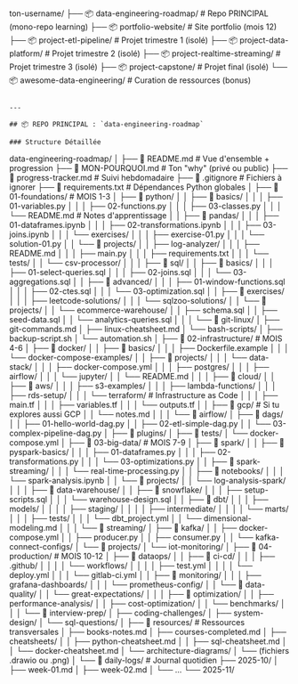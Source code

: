 ton-username/
├── 📦 data-engineering-roadmap/          # Repo PRINCIPAL (mono-repo learning)
├── 📦 portfolio-website/                 # Site portfolio (mois 12)
├── 📦 project-etl-pipeline/              # Projet trimestre 1 (isolé)
├── 📦 project-data-platform/             # Projet trimestre 2 (isolé)
├── 📦 project-realtime-streaming/        # Projet trimestre 3 (isolé)
├── 📦 project-capstone/                  # Projet final (isolé)
└── 📦 awesome-data-engineering/          # Curation de ressources (bonus)
```

---

## 📦 REPO PRINCIPAL : `data-engineering-roadmap`

### Structure Détaillée
```
data-engineering-roadmap/
│
├── 📄 README.md                          # Vue d'ensemble + progression
├── 📄 MON-POURQUOI.md                    # Ton "why" (privé ou public)
├── 📄 progress-tracker.md                # Suivi hebdomadaire
├── 📄 .gitignore                         # Fichiers à ignorer
├── 📄 requirements.txt                   # Dépendances Python globales
│
├── 📂 01-foundations/                    # MOIS 1-3
│   ├── 📂 python/
│   │   ├── 📂 basics/
│   │   │   ├── 01-variables.py
│   │   │   ├── 02-functions.py
│   │   │   ├── 03-classes.py
│   │   │   └── README.md               # Notes d'apprentissage
│   │   ├── 📂 pandas/
│   │   │   ├── 01-dataframes.ipynb
│   │   │   ├── 02-transformations.ipynb
│   │   │   ├── 03-joins.ipynb
│   │   │   └── exercises/
│   │   │       ├── exercise-01.py
│   │   │       └── solution-01.py
│   │   └── 📂 projects/
│   │       ├── log-analyzer/
│   │       │   ├── README.md
│   │       │   ├── main.py
│   │       │   ├── requirements.txt
│   │       │   └── tests/
│   │       └── csv-processor/
│   │
│   ├── 📂 sql/
│   │   ├── 📂 basics/
│   │   │   ├── 01-select-queries.sql
│   │   │   ├── 02-joins.sql
│   │   │   └── 03-aggregations.sql
│   │   ├── 📂 advanced/
│   │   │   ├── 01-window-functions.sql
│   │   │   ├── 02-ctes.sql
│   │   │   └── 03-optimization.sql
│   │   ├── 📂 exercises/
│   │   │   ├── leetcode-solutions/
│   │   │   └── sqlzoo-solutions/
│   │   └── 📂 projects/
│   │       └── ecommerce-warehouse/
│   │           ├── schema.sql
│   │           ├── seed-data.sql
│   │           └── analytics-queries.sql
│   │
│   └── 📂 git-linux/
│       ├── git-commands.md
│       ├── linux-cheatsheet.md
│       └── bash-scripts/
│           ├── backup-script.sh
│           └── automation.sh
│
├── 📂 02-infrastructure/                 # MOIS 4-6
│   ├── 📂 docker/
│   │   ├── 📂 basics/
│   │   │   ├── Dockerfile.example
│   │   │   └── docker-compose-examples/
│   │   ├── 📂 projects/
│   │   │   └── data-stack/
│   │   │       ├── docker-compose.yml
│   │   │       ├── postgres/
│   │   │       ├── airflow/
│   │   │       └── jupyter/
│   │   └── README.md
│   │
│   ├── 📂 cloud/
│   │   ├── 📂 aws/
│   │   │   ├── s3-examples/
│   │   │   ├── lambda-functions/
│   │   │   ├── rds-setup/
│   │   │   └── terraform/              # Infrastructure as Code
│   │   │       ├── main.tf
│   │   │       ├── variables.tf
│   │   │       └── outputs.tf
│   │   ├── 📂 gcp/                     # Si tu explores aussi GCP
│   │   └── notes.md
│   │
│   └── 📂 airflow/
│       ├── 📂 dags/
│       │   ├── 01-hello-world-dag.py
│       │   ├── 02-etl-simple-dag.py
│       │   └── 03-complex-pipeline-dag.py
│       ├── 📂 plugins/
│       ├── 📂 tests/
│       └── docker-compose.yml
│
├── 📂 03-big-data/                       # MOIS 7-9
│   ├── 📂 spark/
│   │   ├── 📂 pyspark-basics/
│   │   │   ├── 01-dataframes.py
│   │   │   ├── 02-transformations.py
│   │   │   └── 03-optimizations.py
│   │   ├── 📂 spark-streaming/
│   │   │   └── real-time-processing.py
│   │   ├── 📂 notebooks/
│   │   │   └── spark-analysis.ipynb
│   │   └── 📂 projects/
│   │       └── log-analysis-spark/
│   │
│   ├── 📂 data-warehouse/
│   │   ├── 📂 snowflake/
│   │   │   ├── setup-scripts.sql
│   │   │   └── warehouse-design.sql
│   │   ├── 📂 dbt/
│   │   │   ├── models/
│   │   │   │   ├── staging/
│   │   │   │   ├── intermediate/
│   │   │   │   └── marts/
│   │   │   ├── tests/
│   │   │   └── dbt_project.yml
│   │   └── dimensional-modeling.md
│   │
│   └── 📂 streaming/
│       ├── 📂 kafka/
│       │   ├── docker-compose.yml
│       │   ├── producer.py
│       │   ├── consumer.py
│       │   └── kafka-connect-configs/
│       └── 📂 projects/
│           └── iot-monitoring/
│
├── 📂 04-production/                     # MOIS 10-12
│   ├── 📂 dataops/
│   │   ├── 📂 ci-cd/
│   │   │   ├── .github/
│   │   │   │   └── workflows/
│   │   │   │       ├── test.yml
│   │   │   │       └── deploy.yml
│   │   │   └── gitlab-ci.yml
│   │   ├── 📂 monitoring/
│   │   │   ├── grafana-dashboards/
│   │   │   └── prometheus-config/
│   │   └── 📂 data-quality/
│   │       └── great-expectations/
│   │
│   ├── 📂 optimization/
│   │   ├── performance-analysis/
│   │   ├── cost-optimization/
│   │   └── benchmarks/
│   │
│   └── 📂 interview-prep/
│       ├── coding-challenges/
│       ├── system-design/
│       └── sql-questions/
│
├── 📂 resources/                         # Ressources transversales
│   ├── books-notes.md
│   ├── courses-completed.md
│   ├── cheatsheets/
│   │   ├── python-cheatsheet.md
│   │   ├── sql-cheatsheet.md
│   │   └── docker-cheatsheet.md
│   └── architecture-diagrams/
│       └── (fichiers .drawio ou .png)
│
└── 📂 daily-logs/                        # Journal quotidien
    ├── 2025-10/
    │   ├── week-01.md
    │   ├── week-02.md
    │   └── ...
    └── 2025-11/
